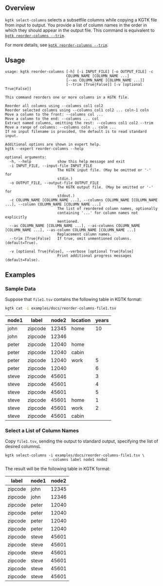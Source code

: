 ## Overview

`kgtk select-columns` selects a subsetfile columns while copying a KGTK file from input to output.
You provide a list of column names in the order in which they should appear in the output file.
This command is equivalent to [`kgtk reorder-columns --trim`](../reorder_columns).

For more details, see [`kgtk reorder-columns --trim`](../reorder_columns).

## Usage
```
usage: kgtk reorder-columns [-h] [-i INPUT_FILE] [-o OUTPUT_FILE] -c
                            COLUMN_NAME [COLUMN_NAME ...]
                            [--as COLUMN_NAME [COLUMN_NAME ...]]
                            [--trim [True|False]] [-v [optional True|False]]

This command reorders one or more columns in a KGTK file. 

Reorder all columns using --columns col1 col2
Reorder selected columns using --columns col1 col2 ... coln-1 coln
Move a column to the front: --columns col ...
Move a column to the end: --columns ... col
Extract named columns, omitting the rest: --columns col1 col2 --trim
Move a range of columns: --columns coln .. colm ...
If no input filename is provided, the default is to read standard input. 

Additional options are shown in expert help.
kgtk --expert reorder-columns --help

optional arguments:
  -h, --help            show this help message and exit
  -i INPUT_FILE, --input-file INPUT_FILE
                        The KGTK input file. (May be omitted or '-' for
                        stdin.)
  -o OUTPUT_FILE, --output-file OUTPUT_FILE
                        The KGTK output file. (May be omitted or '-' for
                        stdout.)
  -c COLUMN_NAME [COLUMN_NAME ...], --columns COLUMN_NAME [COLUMN_NAME ...], --column COLUMN_NAME [COLUMN_NAME ...]
                        The list of reordered column names, optionally
                        containing '...' for column names not explicitly
                        mentioned.
  --as COLUMN_NAME [COLUMN_NAME ...], --as-columns COLUMN_NAME [COLUMN_NAME ...], --as-column COLUMN_NAME [COLUMN_NAME ...]
                        Replacement column names.
  --trim [True|False]   If true, omit unmentioned columns. (default=True).

  -v [optional True|False], --verbose [optional True|False]
                        Print additional progress messages (default=False).
```

## Examples

### Sample Data

Suppose that `file1.tsv` contains the following table in KGTK format:

```bash
kgtk cat -i examples/docs/reorder-columns-file1.tsv
```

| node1 | label | node2 | location | years |
| -- | -- | -- | -- | -- |
| john | zipcode | 12345 | home | 10 |
| john | zipcode | 12346 |  |  |
| peter | zipcode | 12040 | home |  |
| peter | zipcode | 12040 | cabin |  |
| peter | zipcode | 12040 | work | 5 |
| peter | zipcode | 12040 |  | 6 |
| steve | zipcode | 45601 |  | 3 |
| steve | zipcode | 45601 |  | 4 |
| steve | zipcode | 45601 |  | 5 |
| steve | zipcode | 45601 | home | 1 |
| steve | zipcode | 45601 | work | 2 |
| steve | zipcode | 45601 | cabin |  |


### Select a List of Column Names

Copy `file1.tsv`, sending the output to standard output, specifying
the list of desired columnsL

```
kgtk select-columns -i examples/docs/reorder-columns-file1.tsv \
                    --columns label node1 node2
```
The result will be the following table in KGTK format:

| label | node1 | node2 |
| -- | -- | -- |
| zipcode | john | 12345 |
| zipcode | john | 12346 |
| zipcode | peter | 12040 |
| zipcode | peter | 12040 |
| zipcode | peter | 12040 |
| zipcode | peter | 12040 |
| zipcode | steve | 45601 |
| zipcode | steve | 45601 |
| zipcode | steve | 45601 |
| zipcode | steve | 45601 |
| zipcode | steve | 45601 |
| zipcode | steve | 45601 |
